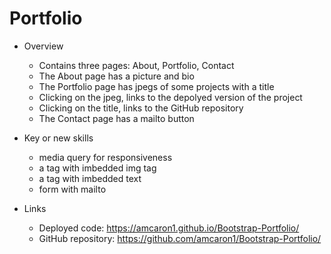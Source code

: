 # Portfolio

- Overview
    - Contains three pages: About, Portfolio, Contact
    - The About page has a picture and bio
    - The Portfolio page has jpegs of some projects with a title
    - Clicking on the jpeg, links to the depolyed version of the project
    - Clicking on the title, links to the GitHub repository
    - The Contact page has a mailto button

- Key or new skills
    - media query for responsiveness
    - a tag with imbedded img tag
    - a tag with imbedded text
    - form with mailto

- Links
    - Deployed code: https://amcaron1.github.io/Bootstrap-Portfolio/
    - GitHub repository: https://github.com/amcaron1/Bootstrap-Portfolio/

